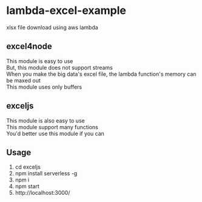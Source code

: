 # lambda-excel-example
xlsx file download using aws lambda

## excel4node
This module is easy to use <br>
But, this module does not support streams <br>
When you make the big data's excel file, the lambda function's memory can be maxed out <br>
This module uses only buffers <br>

## exceljs
This module is also easy to use <br>
This module support many functions <br>
You'd better use this module if you can <br>


## Usage
1. cd exceljs
2. npm install serverless -g
3. npm i
4. npm start
5. http://localhost:3000/

